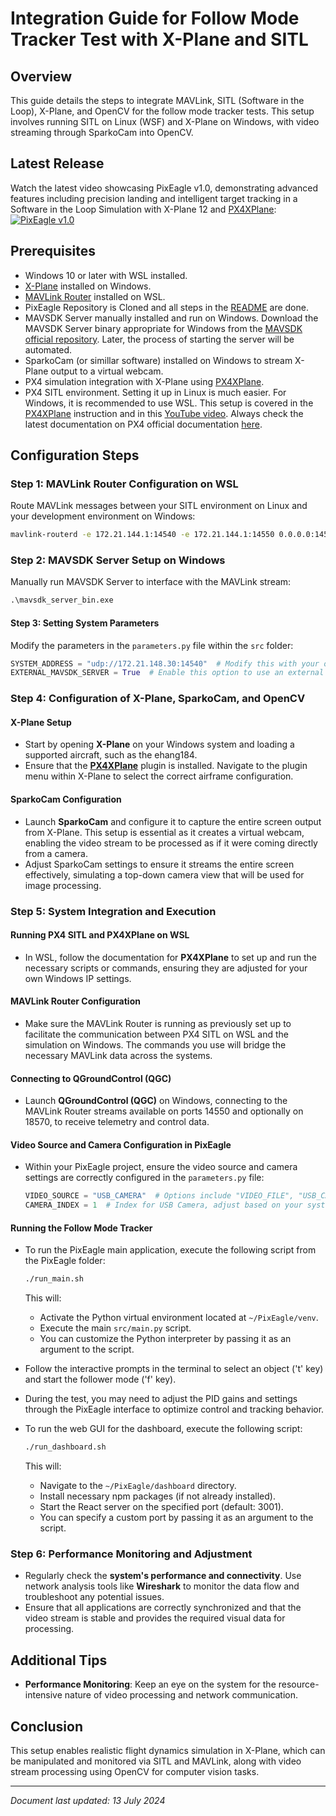 
# Integration Guide for Follow Mode Tracker Test with X-Plane and SITL

## Overview
This guide details the steps to integrate MAVLink, SITL (Software in the Loop), X-Plane, and OpenCV for the follow mode tracker tests. This setup involves running SITL on Linux (WSF) and X-Plane on Windows, with video streaming through SparkoCam into OpenCV.

## Latest Release
Watch the latest video showcasing PixEagle v1.0, demonstrating advanced features including precision landing and intelligent target tracking in a Software in the Loop Simulation with X-Plane 12 and [PX4XPlane](https://github.com/alireza787b/px4xplane):
[![PixEagle v1.0](https://github.com/user-attachments/assets/4acd965b-34c1-456e-be70-d4cc7f26eddb)](https://youtu.be/hw5MU0mPx2I)


## Prerequisites
- Windows 10 or later with WSL installed.
- [X-Plane](https://www.x-plane.com/desktop/try-it/) installed on Windows.
- [MAVLink Router](https://github.com/mavlink-router/mavlink-router) installed on WSL.
- PixEagle Repository is Cloned and all steps in the [README](https://github.com/alireza787b/PixEagle/blob/main/README.md) are done.
- MAVSDK Server manually installed and run on Windows. Download the MAVSDK Server binary appropriate for Windows from the [MAVSDK official repository](https://github.com/mavlink/MAVSDK/releases). Later, the process of starting the server will be automated.
- SparkoCam (or simillar software) installed on Windows to stream X-Plane output to a virtual webcam.
- PX4 simulation integration with X-Plane using [PX4XPlane](https://github.com/alireza787b/px4xplane).
- PX4 SITL environment. Setting it up in Linux is much easier. For Windows, it is recommended to use WSL. This setup is covered in the [PX4XPlane](https://github.com/alireza787b/px4xplane) instruction and in this [YouTube video](https://www.youtube.com/watch?v=iVU8ZNoMn_U). Always check the latest documentation on PX4 official documentation [here](https://docs.px4.io/main/en/dev_setup/dev_env_windows_wsl.html).


## Configuration Steps

### Step 1: MAVLink Router Configuration on WSL
Route MAVLink messages between your SITL environment on Linux and your development environment on Windows:

```bash
mavlink-routerd -e 172.21.144.1:14540 -e 172.21.144.1:14550 0.0.0.0:14550
```

### Step 2: MAVSDK Server Setup on Windows
Manually run MAVSDK Server to interface with the MAVLink stream:

```cmd
.\mavsdk_server_bin.exe
```
#### Step 3: Setting System Parameters
Modify the parameters in the `parameters.py` file within the `src` folder:

```python
SYSTEM_ADDRESS = "udp://172.21.148.30:14540"  # Modify this with your own WSL IP if different.
EXTERNAL_MAVSDK_SERVER = True  # Enable this option to use an external MAVSDK server.
```
### Step 4: Configuration of X-Plane, SparkoCam, and OpenCV

#### **X-Plane Setup**
- Start by opening **X-Plane** on your Windows system and loading a supported aircraft, such as the ehang184.
- Ensure that the **[PX4XPlane](https://github.com/alireza787b/px4xplane)** plugin is installed. Navigate to the plugin menu within X-Plane to select the correct airframe configuration.

#### **SparkoCam Configuration**
- Launch **SparkoCam** and configure it to capture the entire screen output from X-Plane. This setup is essential as it creates a virtual webcam, enabling the video stream to be processed as if it were coming directly from a camera.
- Adjust SparkoCam settings to ensure it streams the entire screen effectively, simulating a top-down camera view that will be used for image processing.


### Step 5: System Integration and Execution

#### **Running PX4 SITL and PX4XPlane on WSL**
- In WSL, follow the documentation for **PX4XPlane** to set up and run the necessary scripts or commands, ensuring they are adjusted for your own Windows IP settings.

#### **MAVLink Router Configuration**
- Make sure the MAVLink Router is running as previously set up to facilitate the communication between PX4 SITL on WSL and the simulation on Windows. The commands you use will bridge the necessary MAVLink data across the systems.

#### **Connecting to QGroundControl (QGC)**
- Launch **QGroundControl (QGC)** on Windows, connecting to the MAVLink Router streams available on ports 14550 and optionally on 18570, to receive telemetry and control data.

#### **Video Source and Camera Configuration in PixEagle**
- Within your PixEagle project, ensure the video source and camera settings are correctly configured in the `parameters.py` file:
    ```python
    VIDEO_SOURCE = "USB_CAMERA"  # Options include "VIDEO_FILE", "USB_CAMERA", "RTSP_STREAM", "UDP_STREAM", "HTTP_STREAM".
    CAMERA_INDEX = 1  # Index for USB Camera, adjust based on your system setup.
    ```

#### **Running the Follow Mode Tracker**
- To run the PixEagle main application, execute the following script from the PixEagle folder:
  ```bash
  ./run_main.sh
  ```
  This will:
  - Activate the Python virtual environment located at `~/PixEagle/venv`.
  - Execute the main `src/main.py` script.
  - You can customize the Python interpreter by passing it as an argument to the script.

- Follow the interactive prompts in the terminal to select an object ('t' key) and start the follower mode ('f' key).

- During the test, you may need to adjust the PID gains and settings through the PixEagle interface to optimize control and tracking behavior.

- To run the web GUI for the dashboard, execute the following script:
  ```bash
  ./run_dashboard.sh
  ```
  This will:
  - Navigate to the `~/PixEagle/dashboard` directory.
  - Install necessary npm packages (if not already installed).
  - Start the React server on the specified port (default: 3001).
  - You can specify a custom port by passing it as an argument to the script.

### Step 6: Performance Monitoring and Adjustment

- Regularly check the **system's performance and connectivity**. Use network analysis tools like **Wireshark** to monitor the data flow and troubleshoot any potential issues.
- Ensure that all applications are correctly synchronized and that the video stream is stable and provides the required visual data for processing.


## Additional Tips
- **Performance Monitoring**: Keep an eye on the system for the resource-intensive nature of video processing and network communication.

## Conclusion
This setup enables realistic flight dynamics simulation in X-Plane, which can be manipulated and monitored via SITL and MAVLink, along with video stream processing using OpenCV for computer vision tasks.

---

*Document last updated: 13 July 2024*
